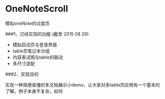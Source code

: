 # OneNoteScroll
模拟oneNote的过度页


###1、已经实现的功能 (截至 2015 08 29)
* 模拟启动页与登录界面
* table页笔记本分组
* 内容表试图与table的联动
* 多尺寸适配

###2、实现目的

实现一种简便易懂的多文档展示小demo，让大家对多table页应用有一个基本的了解。例子本身不复杂，如何
